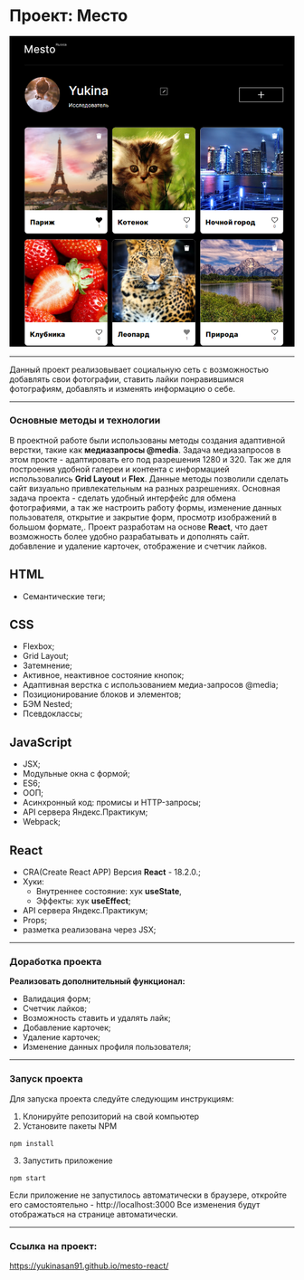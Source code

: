 # Проект: Место

![mesto](https://github.com/YukinaSan91/mesto/blob/main/src/images/mesto.png)
______________________

Данный проект реализовывает социальную сеть с возможностью добавлять свои фотографии, ставить лайки понравившимся фотографиям, добавлять и изменять информацию о себе.

______________________

### Основные методы и технологии

В проектной работе были использованы методы создания адаптивной верстки, такие как **медиазапросы @media**. Задача медиазапросов в этом прокте - адаптировать его под разрешения 1280 и 320.
Так же для построения удобной галереи и контента с информацией использовались **Grid Layout** и **Flex**. Данные методы позволили сделать сайт визуально привлекательным на разных разрешениях.
Основная задача проекта - сделать удобный интерфейс для обмена фотографиями, а так же настроить работу формы, изменение данных пользователя, открытие и закрытие форм, просмотр изображений в большом формате,. Проект разработам на основе **React**, что дает возможность более удобно разрабатывать и дополнять сайт.  добавление и удаление карточек,  отображение и счетчик лайков.

## HTML
- Семантические теги;

## CSS
- Flexbox;
- Grid Layout;
- Затемнение;
- Активное, неактивное состояние кнопок;
- Адаптивная верстка с использованием медиа-запросов @media;
- Позиционирование блоков и элементов;
- БЭМ Nested;
- Псевдоклассы;

## JavaScript
- JSX;
- Модульные окна с формой;
- ES6;
- ООП;
- Асинхронный код: промисы и HTTP-запросы;
- API сервера Яндекс.Практикум;
- Webpack;

## React
- CRA(Create React APP) Версия **React** - 18.2.0.;
- Хуки:
    - Внутреннее состояние: хук **useState**,
    - Эффекты: хук **useEffect**;
- API сервера Яндекс.Практикум;
- Props;
- разметка реализована через JSX;

______________________

### Доработка проекта

**Реализовать дополнительный функционал:** 
- Валидация форм;
- Счетчик лайков;
- Возможность ставить и удалять лайк;
- Добавление карточек;
- Удаление карточек;
- Изменение данных профиля пользователя;

______________________

### Запуск проекта

Для запуска проекта следуйте следующим инструкциям:

1. Клонируйте репозиторий на свой компьютер 
2. Установите пакеты NPM
```
npm install
```
3. Запустить приложение
```
npm start
```
Если приложение не запустилось автоматически в браузере, откройте его самостоятельно - http://localhost:3000
Все изменения будут отображаться на странице автоматически.

______________________

### Ссылка на проект:

https://yukinasan91.github.io/mesto-react/

